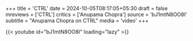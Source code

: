 +++
title = 'CTRL'
date = 2024-10-05T08:17:05+05:30
draft = false
mreviews = ['CTRL']
critics = ['Anupama Chopra']
source = 'bJ1mtN8OO8I'
subtitle = "Anupama Chopra on CTRL"
media = 'video'
+++

{{< youtube id="bJ1mtN8OO8I" loading="lazy" >}}
